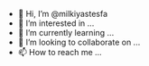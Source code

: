 - 👋 Hi, I’m @milkiyastesfa
- 👀 I’m interested in ...
- 🌱 I’m currently learning ...
- 💞️ I’m looking to collaborate on ...
- 📫 How to reach me ...

<!---
milkiyastesfa/milkiyastesfa is a ✨ special ✨ repository because its `README.md` (this file) appears on your GitHub profile.
You can click the Preview link to take a look at your changes.
--->

